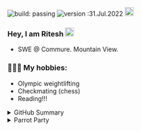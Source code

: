 
![build: passing](https://img.shields.io/badge/build-passing-success)
![version :31.Jul.2022](https://img.shields.io/badge/version-20.Dec.2022-informational)
<a href="https://www.linkedin.com/in/ritesh-ahlawat/"><img src="https://img.shields.io/badge/linkedin-%230077B5.svg?&style=flat&logo=linkedin&logoColor=white" height=20></a>


### Hey, I am Ritesh    <img src="https://github.com/TheDudeThatCode/TheDudeThatCode/blob/master/Assets/Hi.gif" width="20" />
- SWE @ Commure. Mountain View. 

### 🏋🏽‍♂️ My hobbies:
- Olympic weightlifting
- Checkmating (chess)
- Reading!!!



<details>
 <summary> GitHub Summary </summary>
 
 <img src="https://github-readme-stats.vercel.app/api?username=riteshahlawat&show_icons=true&theme=city_lights&count_private=true&hide_border=1&custom_title=Ritesh's+GitHub+Summary&line_height=24&hide=contribs"/><img src="https://github-readme-stats.vercel.app/api/top-langs/?username=riteshahlawat&layout=compact&theme=city_lights&langs_count=6&hide_border=1" />




 </details>

<details>
<summary>Parrot Party</summary>
 <div>
<img src="https://cultofthepartyparrot.com//parrots/hd/parrot.gif" width="30" height="30"/>
<img src="https://cultofthepartyparrot.com//parrots/hd/opensourceparrot.gif" width="30" height="30"/>
<img src="https://cultofthepartyparrot.com//parrots/hd/middleparrot.gif" width="30" height="30"/>
<img src="https://cultofthepartyparrot.com//parrots/hd/reverseparrot.gif" width="30" height="30"/>
<img src="https://cultofthepartyparrot.com//parrots/hd/aussieparrot.gif" width="30" height="30"/>
<img src="https://cultofthepartyparrot.com//parrots/hd/gothparrot.gif" width="30" height="30"/>
<img src="https://cultofthepartyparrot.com//parrots/oldtimeyparrot.gif" width="30" height="30"/>
<img src="https://cultofthepartyparrot.com//parrots/hd/boredparrot.gif" width="30" height="30"/>
<img src="https://cultofthepartyparrot.com//parrots/hd/shuffleparrot.gif" width="30" height="30"/>
<img src="https://cultofthepartyparrot.com//parrots/shufflefurtherparrot.gif" width="30" height="30"/>
<img src="https://cultofthepartyparrot.com//parrots/hd/congaparrot.gif" width="30" height="30"/>
<img src="https://cultofthepartyparrot.com//parrots/hd/reversecongaparrot.gif" width="30" height="30"/>
<img src="https://cultofthepartyparrot.com//parrots/hd/partyparrot.gif" width="30" height="30"/>
<img src="https://cultofthepartyparrot.com//parrots/hd/sadparrot.gif" width="30" height="30"/>
<img src="https://cultofthepartyparrot.com//parrots/hd/copparrot.gif" width="30" height="30"/>
<img src="https://cultofthepartyparrot.com//parrots/hd/fastparrot.gif" width="30" height="30"/>
<img src="https://cultofthepartyparrot.com//parrots/hd/ultrafastparrot.gif" width="30" height="30"/>
<img src="https://cultofthepartyparrot.com//parrots/hd/slowparrot.gif" width="30" height="30"/>
<img src="https://cultofthepartyparrot.com//parrots/slomoparrot.gif" width="30" height="30"/>
<img src="https://cultofthepartyparrot.com//parrots/hd/dadparrot.gif" width="30" height="30"/>
<img src="https://cultofthepartyparrot.com//parrots/hd/dealwithitparrot.gif" width="30" height="30"/>
<img src="https://cultofthepartyparrot.com//parrots/hd/dealwithitnowparrot.gif" width="30" height="30"/>
<img src="https://cultofthepartyparrot.com//parrots/fiestaparrot.gif" width="30" height="30"/>
<img src="https://cultofthepartyparrot.com//parrots/pizzaparrot.gif" width="30" height="30"/>
<img src="https://cultofthepartyparrot.com//parrots/hamburgerparrot.gif" width="30" height="30"/>
<img src="https://cultofthepartyparrot.com//parrots/bananaparrot.gif" width="30" height="30"/>
<img src="https://cultofthepartyparrot.com//parrots/chillparrot.gif" width="30" height="30"/>
<img src="https://cultofthepartyparrot.com//parrots/explodyparrot.gif" width="30" height="30"/>
<img src="https://cultofthepartyparrot.com//parrots/shufflepartyparrot.gif" width="30" height="30"/>
<img src="https://cultofthepartyparrot.com//parrots/icecreamparrot.gif" width="30" height="30"/>
<img src="https://cultofthepartyparrot.com//parrots/hd/sassyparrot.gif" width="30" height="30"/>
<img src="https://cultofthepartyparrot.com//parrots/hd/confusedparrot.gif" width="30" height="30"/>
<img src="https://cultofthepartyparrot.com//parrots/hd/aussiecongaparrot.gif" width="30" height="30"/>
<img src="https://cultofthepartyparrot.com//parrots/hd/aussiereversecongaparrot.gif" width="30" height="30"/>
<img src="https://cultofthepartyparrot.com//parrots/wave1parrot.gif" width="30" height="30"/>
<img src="https://cultofthepartyparrot.com//parrots/wave2parrot.gif" width="30" height="30"/>
<img src="https://cultofthepartyparrot.com//parrots/wave3parrot.gif" width="30" height="30"/>
<img src="https://cultofthepartyparrot.com//parrots/wave4parrot.gif" width="30" height="30"/>
<img src="https://cultofthepartyparrot.com//parrots/wave5parrot.gif" width="30" height="30"/>
<img src="https://cultofthepartyparrot.com//parrots/wave6parrot.gif" width="30" height="30"/>
<img src="https://cultofthepartyparrot.com//parrots/wave7parrot.gif" width="30" height="30"/>
<img src="https://cultofthepartyparrot.com//parrots/wave8parrot.gif" width="30" height="30"/>
<img src="https://cultofthepartyparrot.com//parrots/wave9parrot.gif" width="30" height="30"/>
<img src="https://cultofthepartyparrot.com//parrots/hd/congapartyparrot.gif" width="30" height="30"/>
<img src="https://cultofthepartyparrot.com//parrots/hd/moonwalkingparrot.gif" width="30" height="30"/>
<img src="https://cultofthepartyparrot.com//parrots/hd/thumbsupparrot.gif" width="30" height="30"/>
<img src="https://cultofthepartyparrot.com//parrots/coffeeparrot.gif" width="30" height="30"/>
<img src="https://cultofthepartyparrot.com//parrots/hd/mustacheparrot.gif" width="30" height="30"/>
<img src="https://cultofthepartyparrot.com//parrots/hd/christmasparrot.gif" width="30" height="30"/>
<img src="https://cultofthepartyparrot.com//parrots/hd/sleepingparrot.gif" width="30" height="30"/>
<img src="https://cultofthepartyparrot.com//parrots/hd/beerparrot.gif" width="30" height="30"/>
<img src="https://cultofthepartyparrot.com//parrots/darkbeerparrot.gif" width="30" height="30"/>
<img src="https://cultofthepartyparrot.com//parrots/blondesassyparrot.gif" width="30" height="30"/>
<img src="https://cultofthepartyparrot.com//parrots/bluescluesparrot.gif" width="30" height="30"/>
<img src="https://cultofthepartyparrot.com//parrots/hd/gentlemanparrot.gif" width="30" height="30"/>
<img src="https://cultofthepartyparrot.com//parrots/margaritaparrot.gif" width="30" height="30"/>
<img src="https://cultofthepartyparrot.com//parrots/dreidelparrot.gif" width="30" height="30"/>
<img src="https://cultofthepartyparrot.com//parrots/harrypotterparrot.gif" width="30" height="30"/>
<img src="https://cultofthepartyparrot.com//parrots/upvoteparrot.gif" width="30" height="30"/>
<img src="https://cultofthepartyparrot.com//parrots/hd/twinsparrot.gif" width="30" height="30"/>
<img src="https://cultofthepartyparrot.com//parrots/tripletsparrot.gif" width="30" height="30"/>
<img src="https://cultofthepartyparrot.com//parrots/hd/stableparrot.gif" width="30" height="30"/>
<img src="https://cultofthepartyparrot.com//parrots/shipitparrot.gif" width="30" height="30"/>
<img src="https://cultofthepartyparrot.com//parrots/skiparrot.gif" width="30" height="30"/>
<img src="https://cultofthepartyparrot.com//parrots/loveparrot.gif" width="30" height="30"/>
<img src="https://cultofthepartyparrot.com//parrots/halalparrot.gif" width="30" height="30"/>
<img src="https://cultofthepartyparrot.com//parrots/hd/wendyparrot.gif" width="30" height="30"/>
<img src="https://cultofthepartyparrot.com//parrots/hd/popcornparrot.gif" width="30" height="30"/>
<img src="https://cultofthepartyparrot.com//parrots/hd/donutparrot.gif" width="30" height="30"/>
<img src="https://cultofthepartyparrot.com//parrots/hd/evilparrot.gif" width="30" height="30"/>
<img src="https://cultofthepartyparrot.com//parrots/hd/discoparrot.gif" width="30" height="30"/>
<img src="https://cultofthepartyparrot.com//parrots/matrixparrot.gif" width="30" height="30"/>
<img src="https://cultofthepartyparrot.com//parrots/papalparrot.gif" width="30" height="30"/>
<img src="https://cultofthepartyparrot.com//parrots/stalkerparrot.gif" width="30" height="30"/>
<img src="https://cultofthepartyparrot.com//parrots/hd/scienceparrot.gif" width="30" height="30"/>
<img src="https://cultofthepartyparrot.com//parrots/hd/revolutionparrot.gif" width="30" height="30"/>
<img src="https://cultofthepartyparrot.com//parrots/fidgetparrot.gif" width="30" height="30"/>
<img src="https://cultofthepartyparrot.com//parrots/hd/beretparrot.gif" width="30" height="30"/>
<img src="https://cultofthepartyparrot.com//parrots/tacoparrot.gif" width="30" height="30"/>
<img src="https://cultofthepartyparrot.com//parrots/ryangoslingparrot.gif" width="30" height="30"/>
<img src="https://cultofthepartyparrot.com//parrots/luckyparrot.gif" width="30" height="30"/>
<img src="https://cultofthepartyparrot.com//parrots/hd/birthdaypartyparrot.gif" width="30" height="30"/>
<img src="https://cultofthepartyparrot.com//parrots/hd/jediparrot.gif" width="30" height="30"/>
<img src="https://cultofthepartyparrot.com//parrots/hd/sithparrot.gif" width="30" height="30"/>
<img src="https://cultofthepartyparrot.com//parrots/hd/angryparrot.gif" width="30" height="30"/>
<img src="https://cultofthepartyparrot.com//parrots/hd/invisibleparrot.gif" width="30" height="30"/>
<img src="https://cultofthepartyparrot.com//parrots/fadingparrot.gif" width="30" height="30"/>
<img src="https://cultofthepartyparrot.com//parrots/rotatingparrot.gif" width="30" height="30"/>
<img src="https://cultofthepartyparrot.com//parrots/cryptoparrot.gif" width="30" height="30"/>
<img src="https://cultofthepartyparrot.com//parrots/deployparrot.gif" width="30" height="30"/>
<img src="https://cultofthepartyparrot.com//parrots/uparrowparrot.gif" width="30" height="30"/>
<img src="https://cultofthepartyparrot.com//parrots/hd/sushiparrot.gif" width="30" height="30"/>
<img src="https://cultofthepartyparrot.com//parrots/hd/pumpkinparrot.gif" width="30" height="30"/>
<img src="https://cultofthepartyparrot.com//parrots/hd/angelparrot.gif" width="30" height="30"/>
<img src="https://cultofthepartyparrot.com//parrots/hd/bluntparrot.gif" width="30" height="30"/>
<img src="https://cultofthepartyparrot.com//parrots/hd/sintparrot.gif" width="30" height="30"/>
<img src="https://cultofthepartyparrot.com//parrots/hd/pirateparrot.gif" width="30" height="30"/>
<img src="https://cultofthepartyparrot.com//parrots/hd/ceilingparrot.gif" width="30" height="30"/>
<img src="https://cultofthepartyparrot.com//parrots/hd/mardigrasparrot.gif" width="30" height="30"/>
<img src="https://cultofthepartyparrot.com//parrots/sovjetparrot.gif" width="30" height="30"/>
<img src="https://cultofthepartyparrot.com//parrots/portalparrot.gif" width="30" height="30"/>
<img src="https://cultofthepartyparrot.com//parrots/hd/hardhatparrot.gif" width="30" height="30"/>
<img src="https://cultofthepartyparrot.com//parrots/hd/flyingmoneyparrot.gif" width="30" height="30"/>
<img src="https://cultofthepartyparrot.com//parrots/hd/portalorangeparrot.gif" width="30" height="30"/>
<img src="https://cultofthepartyparrot.com//parrots/hd/portalblueparrot.gif" width="30" height="30"/>
<img src="https://cultofthepartyparrot.com//parrots/hd/reverseportalorangeparrot.gif" width="30" height="30"/>
<img src="https://cultofthepartyparrot.com//parrots/hd/reverseportalblueparrot.gif" width="30" height="30"/>
<img src="https://cultofthepartyparrot.com//parrots/hd/bunnyparrot.gif" width="30" height="30"/>
<img src="https://cultofthepartyparrot.com//parrots/hd/norwegianblueparrot.gif" width="30" height="30"/>
<img src="https://cultofthepartyparrot.com//parrots/hd/transparront.gif" width="30" height="30"/>
<img src="https://cultofthepartyparrot.com//parrots/fixparrot.gif" width="30" height="30"/>
<img src="https://cultofthepartyparrot.com//parrots/hd/brazilianplayerparrot.gif" width="30" height="30"/>
<img src="https://cultofthepartyparrot.com//parrots/hd/brazilianfanparrot.gif" width="30" height="30"/>
<img src="https://cultofthepartyparrot.com//parrots/hd/spyparrot.gif" width="30" height="30"/>
<img src="https://cultofthepartyparrot.com//parrots/hd/marshmallowparrot.gif" width="30" height="30"/>
<img src="https://cultofthepartyparrot.com//parrots/hd/whitewalkerparrot.gif" width="30" height="30"/>
<img src="https://cultofthepartyparrot.com//parrots/hd/calvinist_parrot.gif" width="30" height="30"/>
<img src="https://cultofthepartyparrot.com//parrots/hd/frenchparrot.gif" width="30" height="30"/>
<img src="https://cultofthepartyparrot.com//parrots/hd/githubparrot.gif" width="30" height="30"/>
<img src="https://cultofthepartyparrot.com//parrots/hd/bootlegparrot.gif" width="30" height="30"/>
<img src="https://cultofthepartyparrot.com//parrots/hd/bikerparrot.gif" width="30" height="30"/>
<img src="https://cultofthepartyparrot.com//parrots/hd/inverseparrot.gif" width="30" height="30"/>
<img src="https://cultofthepartyparrot.com//parrots/hd/pingpongparrot.gif" width="30" height="30"/>
<img src="https://cultofthepartyparrot.com//parrots/hd/laptop_parrot.gif" width="30" height="30"/>
<img src="https://cultofthepartyparrot.com//parrots/hd/60fpsparrot.gif" width="30" height="30"/>
<img src="https://cultofthepartyparrot.com//parrots/hd/redhatparrot.gif" width="30" height="30"/>
<img src="https://cultofthepartyparrot.com//parrots/hd/footballparrot.gif" width="30" height="30"/>
<img src="https://cultofthepartyparrot.com//parrots/hd/flowerparrot.gif" width="30" height="30"/>
<img src="https://cultofthepartyparrot.com//parrots/hd/parrotnotfound.gif" width="30" height="30"/>
<img src="https://cultofthepartyparrot.com//parrots/hd/spinningparrot.gif" width="30" height="30"/>
<img src="https://cultofthepartyparrot.com//parrots/hd/redenvelopeparrot.gif" width="30" height="30"/>
<img src="https://cultofthepartyparrot.com//parrots/hd/grouchoparrot.gif" width="30" height="30"/>
<img src="https://cultofthepartyparrot.com//parrots/hd/chicoparrot.gif" width="30" height="30"/>
<img src="https://cultofthepartyparrot.com//parrots/hd/harpoparrot.gif" width="30" height="30"/>
<img src="https://cultofthepartyparrot.com//parrots/schnitzelparrot.gif" width="30" height="30"/>
<img src="https://cultofthepartyparrot.com//parrots/hd/vikingparrot.gif" width="30" height="30"/>
<img src="https://cultofthepartyparrot.com//parrots/hd/darkmodeparrot.gif" width="30" height="30"/>
<img src="https://cultofthepartyparrot.com//parrots/hd/tiedyeparrot.gif" width="30" height="30"/>
<img src="https://cultofthepartyparrot.com//parrots/hd/horizontalparrot.gif" width="30" height="30"/>
<img src="https://cultofthepartyparrot.com//parrots/hd/sherlockholmesparrot.gif" width="30" height="30"/>
<img src="https://cultofthepartyparrot.com//parrots/hd/tennisparrot.gif" width="30" height="30"/>
<img src="https://cultofthepartyparrot.com//parrots/hd/originalparrot.gif" width="30" height="30"/>
<img src="https://cultofthepartyparrot.com//parrots/hd/bobaparrot.gif" width="30" height="30"/>
<img src="https://cultofthepartyparrot.com//parrots/hd/backwardsparrot.gif" width="30" height="30"/>
<img src="https://cultofthepartyparrot.com//parrots/hd/ripparrot.gif" width="30" height="30"/>
<img src="https://cultofthepartyparrot.com//parrots/hd/shortparrot.gif" width="30" height="30"/>
<img src="https://cultofthepartyparrot.com//parrots/hd/headsetparrot.gif" width="30" height="30"/>
<img src="https://cultofthepartyparrot.com//parrots/hd/bouncingparrot.gif" width="30" height="30"/>
<img src="https://cultofthepartyparrot.com//parrots/hd/levitationparrot.gif" width="30" height="30"/>
<img src="https://cultofthepartyparrot.com//parrots/hd/verticalparrot.gif" width="30" height="30"/>
<img src="https://cultofthepartyparrot.com//parrots/databaseparrot.gif" width="30" height="30"/>
<img src="https://cultofthepartyparrot.com//parrots/hd/phparrot.gif" width="30" height="30"/>
<img src="https://cultofthepartyparrot.com//parrots/mergedparrot.gif" width="30" height="30"/>
<img src="https://cultofthepartyparrot.com//parrots/hd/braveheartparrot.gif" width="30" height="30"/>
<img src="https://cultofthepartyparrot.com//parrots/hd/maracasparrot.gif" width="30" height="30"/>
<img src="https://cultofthepartyparrot.com//parrots/bobrossparrot.gif" width="30" height="30"/>
<img src="https://cultofthepartyparrot.com//parrots/hd/yosemitesamparrot.gif" width="30" height="30"/>
<img src="https://cultofthepartyparrot.com//parrots/hd/illuminatiparrot.gif" width="30" height="30"/>
<img src="https://cultofthepartyparrot.com//parrots/hd/michaeljacksonparrot.gif" width="30" height="30"/>
<img src="https://cultofthepartyparrot.com//parrots/hd/picassoparrot.gif" width="30" height="30"/>
<img src="https://cultofthepartyparrot.com//parrots/hd/headingparrot.gif" width="30" height="30"/>
<img src="https://cultofthepartyparrot.com//parrots/hd/innersourceparrot.gif" width="30" height="30"/>
<img src="https://cultofthepartyparrot.com//parrots/asyncparrot.gif" width="30" height="30"/>
<img src="https://cultofthepartyparrot.com//parrots/hd/meldparrot.gif" width="30" height="30"/>
<img src="https://cultofthepartyparrot.com//parrots/hd/docparrot.gif" width="30" height="30"/>
<img src="https://cultofthepartyparrot.com//parrots/hd/rythmicalparrot.gif" width="30" height="30"/>
<img src="https://cultofthepartyparrot.com//parrots/hd/exceptionallyfastparrot.gif" width="30" height="30"/>
<img src="https://cultofthepartyparrot.com//parrots/hd/wfhparrot.gif" width="30" height="30"/>
<img src="https://cultofthepartyparrot.com//parrots/hd/covid19parrot.gif" width="30" height="30"/>
<img src="https://cultofthepartyparrot.com//parrots/metalparrot.gif" width="30" height="30"/>
<img src="https://cultofthepartyparrot.com//parrots/hd/wineparrot.gif" width="30" height="30"/>
<img src="https://cultofthepartyparrot.com//parrots/hd/hypnoparrot.gif" width="30" height="30"/>
<img src="https://cultofthepartyparrot.com//parrots/hd/hypnoparrotdark.gif" width="30" height="30"/>
<img src="https://cultofthepartyparrot.com//parrots/hd/hypnoparrotlight.gif" width="30" height="30"/>
<img src="https://cultofthepartyparrot.com//parrots/hd/everythingsfineparrot.gif" width="30" height="30"/>
<img src="https://cultofthepartyparrot.com//parrots/hd/headbangingparrot.gif" width="30" height="30"/>
<img src="https://cultofthepartyparrot.com//parrots/hd/tpparrot.gif" width="30" height="30"/>
<img src="https://cultofthepartyparrot.com//parrots/hd/stayhomeparrot.gif" width="30" height="30"/>
<img src="https://cultofthepartyparrot.com//parrots/hd/stayhomeparrotcloser.gif" width="30" height="30"/>
<img src="https://cultofthepartyparrot.com//parrots/hd/stayhomeparrotwindow.gif" width="30" height="30"/>
<img src="https://cultofthepartyparrot.com//parrots/hd/staytfhomeparrot.gif" width="30" height="30"/>
<img src="https://cultofthepartyparrot.com//parrots/hd/rubyparrot.gif" width="30" height="30"/>
<img src="https://cultofthepartyparrot.com//parrots/hd/moonparrot.gif" width="30" height="30"/>
<img src="https://cultofthepartyparrot.com//parrots/hd/hmmparrot.gif" width="30" height="30"/>
<img src="https://cultofthepartyparrot.com//parrots/hd/nodeparrot.gif" width="30" height="30"/>
<img src="https://cultofthepartyparrot.com//parrots/hd/hanamiparrot.gif" width="30" height="30"/>
<img src="https://cultofthepartyparrot.com//parrots/revertitparrot.gif" width="30" height="30"/>
<img src="https://cultofthepartyparrot.com//parrots/hd/daftpunkparrot.gif" width="30" height="30"/>
<img src="https://cultofthepartyparrot.com//parrots/hd/zoukparrot.gif" width="30" height="30"/>
<img src="https://cultofthepartyparrot.com//parrots/hd/glimpseparrot.gif" width="30" height="30"/>
<img src="https://cultofthepartyparrot.com//parrots/hd/dailyparrot.gif" width="30" height="30"/>
<img src="https://cultofthepartyparrot.com//parrots/hd/quadparrot.gif" width="30" height="30"/>
<img src="https://cultofthepartyparrot.com//parrots/dabparrot.gif" width="30" height="30"/>
<img src="https://cultofthepartyparrot.com//parrots/hd/jumpingparrot.gif" width="30" height="30"/>
<img src="https://cultofthepartyparrot.com//parrots/hd/jumpingparrotjr.gif" width="30" height="30"/>
<img src="https://cultofthepartyparrot.com//parrots/hd/pokeparrot.gif" width="30" height="30"/>
<img src="https://cultofthepartyparrot.com//parrots/hd/cakeparrot.gif" width="30" height="30"/>
<img src="https://cultofthepartyparrot.com//parrots/hd/unicornparrot.gif" width="30" height="30"/>
<img src="https://cultofthepartyparrot.com//parrots/hd/thefastestparrot.gif" width="30" height="30"/>
<img src="https://cultofthepartyparrot.com//parrots/hd/playcatchleftparrot.gif" width="30" height="30"/>
<img src="https://cultofthepartyparrot.com//parrots/hd/playcatchrightparrot.gif" width="30" height="30"/>
<img src="https://cultofthepartyparrot.com//parrots/hd/biparrot.gif" width="30" height="30"/>
<img src="https://cultofthepartyparrot.com//parrots/hd/imposterparrot.gif" width="30" height="30"/>
<img src="https://cultofthepartyparrot.com//parrots/hd/kindasusparrot.gif" width="30" height="30"/>
<img src="https://cultofthepartyparrot.com//parrots/hd/chefparrot.gif" width="30" height="30"/>
<img src="https://cultofthepartyparrot.com//parrots/hd/turndownforwatchparrot.gif" width="30" height="30"/>
<img src="https://cultofthepartyparrot.com//parrots/pear-parrots.gif" width="30" height="30"/>
<img src="https://cultofthepartyparrot.com//parrots/hd/tinfoilhatparrot.gif" width="30" height="30"/>
<img src="https://cultofthepartyparrot.com//parrots/hd/mateparrot.gif" width="30" height="30"/>
<img src="https://cultofthepartyparrot.com//parrots/ethparrot.gif" width="30" height="30"/>
<img src="https://cultofthepartyparrot.com//parrots/hd/sneezyparrot.gif" width="30" height="30"/>
<img src="https://cultofthepartyparrot.com//parrots/hd/accessibleparrot.gif" width="30" height="30"/>
<img src="https://cultofthepartyparrot.com//parrots/pythonparrot.gif" width="30" height="30"/>
<img src="https://cultofthepartyparrot.com//parrots/hd/redbullparrot.gif" width="30" height="30"/>
<img src="https://cultofthepartyparrot.com//parrots/hd/vueparrot.gif" width="30" height="30"/>
<img src="https://cultofthepartyparrot.com//parrots/hd/sidewaysparrot.gif" width="30" height="30"/>
<img src="https://cultofthepartyparrot.com//parrots/hd/raceconditionparrot.gif" width="30" height="30"/>
<img src="https://cultofthepartyparrot.com//parrots/hd/balconyparrot.gif" width="30" height="30"/>
<img src="https://cultofthepartyparrot.com//parrots/hd/zombieparrot.gif" width="30" height="30"/>
<img src="https://cultofthepartyparrot.com//parrots/hd/mergeconflictparrot.gif" width="30" height="30"/>
<img src="https://cultofthepartyparrot.com//parrots/hd/vaccineparrot.gif" width="30" height="30"/>
<img src="https://cultofthepartyparrot.com//parrots/hd/thankyouparrot.gif" width="30" height="30"/>
<img src="https://cultofthepartyparrot.com//parrots/hd/astronautparrot.gif" width="30" height="30"/>
<img src="https://cultofthepartyparrot.com//parrots/hd/autonomousparrot.gif" width="30" height="30"/>
<img src="https://cultofthepartyparrot.com//parrots/hd/boomparrot.gif" width="30" height="30"/>
<img src="https://cultofthepartyparrot.com//parrots/hd/maskparrot.gif" width="30" height="30"/>
<img src="https://cultofthepartyparrot.com//parrots/hd/reactparrot.gif" width="30" height="30"/>
<img src="https://cultofthepartyparrot.com//parrots/standupparrot.gif" width="30" height="30"/>
<img src="https://cultofthepartyparrot.com//parrots/hd/mergetrainparrot.gif" width="30" height="30"/>
<img src="https://cultofthepartyparrot.com//parrots/hd/mergeimmediatelyparrot.gif" width="30" height="30"/></div>
</details>
